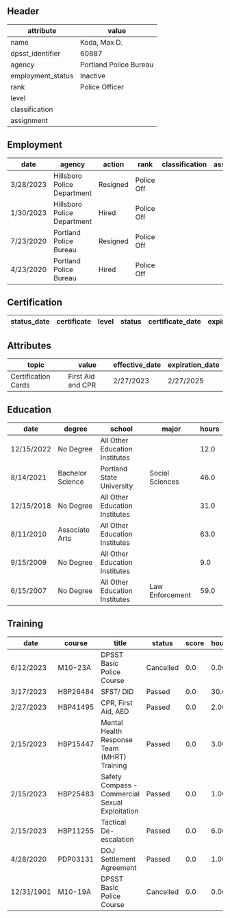 ## Header
| attribute | value |
| --------- | ----- |
| name | Koda, Max D. |
| dpsst_identifier | 60887 |
| agency | Portland Police Bureau |
| employment_status | Inactive |
| rank | Police Officer |
| level |  |
| classification |  |
| assignment |  |
## Employment
| date | agency | action | rank | classification | assignment |
| ---- | ------ | ------ | ---- | -------------- | ---------- |
| 3/28/2023 | Hillsboro Police Department | Resigned | Police Off |  |  |
| 1/30/2023 | Hillsboro Police Department | Hired | Police Off |  |  |
| 7/23/2020 | Portland Police Bureau | Resigned | Police Off |  |  |
| 4/23/2020 | Portland Police Bureau | Hired | Police Off |  |  |
## Certification
| status_date | certificate | level | status | certificate_date | expiration_date | probation_date |
| ----------- | ----------- | ----- | ------ | ---------------- | --------------- | -------------- |
## Attributes
| topic | value | effective_date | expiration_date |
| ----- | ----- | -------------- | --------------- |
| Certification Cards | First Aid and CPR | 2/27/2023 | 2/27/2025 |
## Education
| date | degree | school | major | hours |
| ---- | ------ | ------ | ----- | ----- |
| 12/15/2022 | No Degree | All Other Education Institutes |  | 12.0 |
| 8/14/2021 | Bachelor Science | Portland State University | Social Sciences | 46.0 |
| 12/15/2018 | No Degree | All Other Education Institutes |  | 31.0 |
| 8/11/2010 | Associate Arts | All Other Education Institutes |  | 63.0 |
| 9/15/2009 | No Degree | All Other Education Institutes |  | 9.0 |
| 6/15/2007 | No Degree | All Other Education Institutes | Law Enforcement | 59.0 |
## Training
| date | course | title | status | score | hours |
| ---- | ------ | ----- | ------ | ----- | ----- |
| 6/12/2023 | M10-23A | DPSST Basic Police Course | Cancelled | 0.0 | 0.00 |
| 3/17/2023 | HBP26484 | SFST/ DID | Passed | 0.0 | 30.00 |
| 2/27/2023 | HBP41495 | CPR, First Aid, AED | Passed | 0.0 | 2.00 |
| 2/15/2023 | HBP15447 | Mental Health Response Team (MHRT) Training | Passed | 0.0 | 3.00 |
| 2/15/2023 | HBP25483 | Safety Compass - Commercial Sexual Exploitation | Passed | 0.0 | 1.00 |
| 2/15/2023 | HBP11255 | Tactical De-escalation | Passed | 0.0 | 6.00 |
| 4/28/2020 | PDP03131 | DOJ Settlement Agreement | Passed | 0.0 | 1.00 |
| 12/31/1901 | M10-19A | DPSST Basic Police Course | Cancelled | 0.0 | 0.00 |
